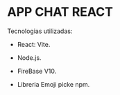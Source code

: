# APP CHAT REACT

Tecnologias utilizadas:

- React: Vite.

- Node.js.

- FireBase V10.

- Libreria Emoji picke npm.
